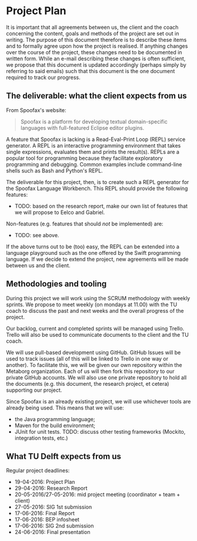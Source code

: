# Project Plan

It is important that all agreements between us, the client and the coach
concerning the content, goals and methods of the project are set out in writing.
The purpose of this document therefore is to describe these items and to
formally agree upon how the project is realised. If anything changes over the
course of the project, these changes need to be documented in written form.
While an e-mail describing these changes is often sufficient, we propose that
this document is updated accordingly (perhaps simply by referring to said
emails) such that this document is the one document required to track our
progress.

## The deliverable: what the client expects from us

From Spoofax's website:

> Spoofax is a platform for developing textual domain-specific languages with
> full-featured Eclipse editor plugins.

A feature that Spoofax is lacking is a Read-Eval-Print Loop (REPL) service
generator. A REPL is an interactive programming environment that takes single
expressions, evaluates them and prints the result(s). REPLs are a popular tool
for programming because they facilitate exploratory programming and debugging.
Common examples include command-line shells such as Bash and Python's REPL.

The deliverable for this project, then, is to create such a REPL generator for
the Spoofax Language Workbench. This REPL should provide the following features:

* TODO: based on the research report, make our own list of features that we will
  propose to Eelco and Gabriel.

Non-features (e.g. features that should *not* be implemented) are:

* TODO: see above.

If the above turns out to be (too) easy, the REPL can be extended into a
language playground such as the one offered by the Swift programming language.
If we decide to extend the project, new agreements will be made between us and
the client.

## Methodologies and tooling

During this project we will work using the SCRUM methodology with weekly
sprints. We propose to meet weekly (on mondays at 11.00) with the TU coach
to discuss the past and next weeks and the overall progress of the project.

Our backlog, current and completed sprints will be managed using Trello. Trello
will also be used to communicate documents to the client and the TU coach.

We will use pull-based development using GitHub. GitHub Issues will be used to
track issues (all of this will be linked to Trello in one way or another). To
facilitate this, we will be given our own repository within the Metaborg
organization. Each of us will then fork this repository to our private GitHub
accounts. We will also use one private repository to hold all the documents
(e.g. this document, the research project, et cetera) supporting our project.

Since Spoofax is an already existing project, we will use whichever tools are
already being used. This means that we will use:

* the Java programming language;
* Maven for the build environment;
* JUnit for unit tests. TODO: discuss other testing frameworks (Mockito,
  integration tests, etc.)

## What TU Delft expects from us

Regular project deadlines:
* 19-04-2016: Project Plan
* 29-04-2016: Research Report
* 20-05-2016/27-05-2016: mid project meeting (coordinator + team + client)
* 27-05-2016: SIG 1st submission
* 17-06-2016: Final Report
* 17-06-2016: BEP infosheet
* 17-06-2016: SIG 2nd submission
* 24-06-2016: Final presentation
